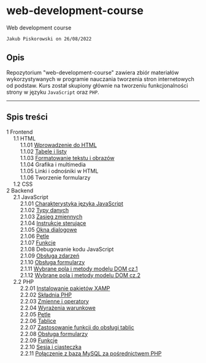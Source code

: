 # web-development-course

Web development course

`Jakub Piskorowski on 26/08/2022`

## Opis

Repozytorium "web-development-course" zawiera zbiór materiałów wykorzystywanych w programie nauczania tworzenia stron internetowych od podstaw. Kurs został skupiony głównie na tworzeniu funkcjonalności strony w języku `JavaScript` oraz `PHP`. 

---

## Spis treści
1 Frontend \
&emsp; 1.1 HTML \
&emsp; &emsp; 1.1.01 [Wprowadzenie do HTML](./1-frontend/1-1-html/1-1-01-wprowadzenie-html/README.md)  \
&emsp; &emsp; 1.1.02 [Tabele i listy](./1-frontend/1-1-html/1-1-02-tabele-listy/README.md)\
&emsp; &emsp; 1.1.03 [Formatowanie tekstu i obrazów](./1-frontend/1-1-html/1-1-03-tekst-obraz/README.md) \
&emsp; &emsp; 1.1.04 Grafika i multimedia \
&emsp; &emsp; 1.1.05 Linki i odnośniki w HTML \
&emsp; &emsp; 1.1.06 Tworzenie formularzy \
&emsp; 1.2 CSS \
2 Backend \
&emsp; 2.1 JavaScript \
&emsp; &emsp; 2.1.01 [Charakterystyka języka JavaScript](2-backend/2-1-javascript/2-1-01-charakterystyka-jezyka/README.md) \
&emsp; &emsp; 2.1.02 [Typy danych](2-backend/2-1-javascript/2-1-02-typy-danych/README.md) \
&emsp; &emsp; 2.1.03 [Zasięg zmiennych](2-backend/2-1-javascript/2-1-03-zasieg-zmiennych/README.md) \
&emsp; &emsp; 2.1.04 [Instrukcje sterujące](2-backend/2-1-javascript/2-1-04-instrukcje-sterujace/README.md) \
&emsp; &emsp; 2.1.05 [Okna dialogowe](2-backend/2-1-javascript/2-1-05-okna-dialogowe/README.md) \
&emsp; &emsp; 2.1.06 [Pętle](2-backend/2-1-javascript/2-1-06-petle/README.md) \
&emsp; &emsp; 2.1.07 [Funkcje](2-backend/2-1-javascript/2-1-07-funkcje/README.md) \
&emsp; &emsp; 2.1.08 Debugowanie kodu JavaScript \
&emsp; &emsp; 2.1.09 [Obsługa zdarzeń](2-backend/2-1-javascript/2-1-09-obsluga-zdarzen/README.md) \
&emsp; &emsp; 2.1.10 [Obsługa formularzy](2-backend/2-1-javascript/2-1-10-obsluga-formularzy/README.md) \
&emsp; &emsp; 2.1.11 [Wybrane pola i metody modelu DOM cz.1](2-backend/2-1-javascript/2-1-11-dom-cz1/README.md) \
&emsp; &emsp; 2.1.12 [Wybrane pola i metody modelu DOM cz.2](2-backend/2-1-javascript/2-1-12-dom-cz2/README.md) \
&emsp; 2.2 PHP \
&emsp; &emsp; 2.2.01 [Instalowanie pakietów XAMP](2-backend/2-2-php/2-2-01-instalowanie-xamp/README.md) \
&emsp; &emsp; 2.2.02 [Składnia PHP](2-backend/2-2-php/2-2-02-skladnia-php/README.md) \
&emsp; &emsp; 2.2.03 [Zmienne i operatory](2-backend/2-2-php/2-2-03-zmienne-operatory/README.md) \
&emsp; &emsp; 2.2.04 [Wyrażenia warunkowe](2-backend/2-2-php/2-2-04-wyrazenia-warunkowe/README.md) \
&emsp; &emsp; 2.2.05 [Pętle](2-backend/2-2-php/2-2-05-petle/README.md) \
&emsp; &emsp; 2.2.06 [Tablice](2-backend/2-2-php/2-2-06-Tablice/README.md) \
&emsp; &emsp; 2.2.07 [Zastosowanie funkcji do obsługi tablic](2-backend/2-2-php/2-2-07-funkcje-do-tablic/README.md) \
&emsp; &emsp; 2.2.08 [Obsługa formularzy](2-backend/2-2-php/2-2-08-obsluga-formularzy/README.md) \
&emsp; &emsp; 2.2.09 [Funkcje](2-backend/2-2-php/2-2-09-funkcje/README.md) \
&emsp; &emsp; 2.2.10 [Sesja i ciasteczka](2-backend/2-2-php/2-2-10-sesja-ciasteczka/README.md) \
&emsp; &emsp; 2.2.11 [Połączenie z bazą MySQL za pośrednictwem PHP](2-backend/2-2-php/2-2-11-mysql-z-php/README.md)



